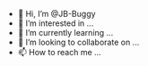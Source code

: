 - 👋 Hi, I’m @JB-Buggy
- 👀 I’m interested in ...
- 🌱 I’m currently learning ...
- 💞️ I’m looking to collaborate on ...
- 📫 How to reach me ...

<!---
JB-Buggy/JB-Buggy is a ✨ special ✨ repository because its `README.md` (this file) appears on your GitHub profile.
You can click the Preview link to take a look at your changes.
--->
